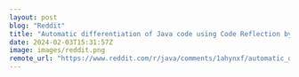 ```yaml
---
layout: post
blog: "Reddit"
title: "Automatic differentiation of Java code using Code Reflection by Paul Sandoz"
date: 2024-02-03T15:31:57Z
image: images/reddit.png
remote_url: "https://www.reddit.com/r/java/comments/1ahynxf/automatic_differentiation_of_java_code_using_code/"
---
```

